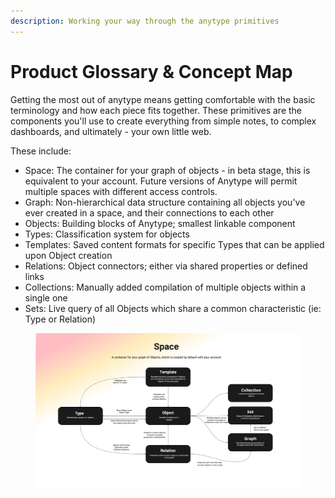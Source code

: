 ```yaml
---
description: Working your way through the anytype primitives
---
```


# Product Glossary & Concept Map

Getting the most out of anytype means getting comfortable with the basic terminology and how each piece fits together. These primitives are the components you'll use to create everything from simple notes, to complex dashboards, and ultimately - your own little web.

These include:

* Space: The container for your graph of objects - in beta stage, this is equivalent to your account. Future versions of Anytype will permit multiple spaces with different access controls.
* Graph: Non-hierarchical data structure containing all objects you've ever created in a space, and their connections to each other
* Objects: Building blocks of Anytype; smallest linkable component
* Types: Classification system for objects
* Templates: Saved content formats for specific Types that can be applied upon Object creation&#x20;
* Relations: Object connectors; either via shared properties or defined links
* Collections: Manually added compilation of multiple objects within a single one
* Sets: Live query of all Objects which share a common characteristic (ie: Type or Relation)

<figure><img src="../.gitbook/assets/Anytype Primitives - Frame 2-2.jpg" alt=""><figcaption></figcaption></figure>

